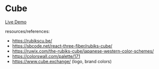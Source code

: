 # Cube

[Live Demo](https://cube-blue-ten.vercel.app/)

resources/references:

- https://rubikscu.be/
- https://sbcode.net/react-three-fiber/rubiks-cube/
- https://ruwix.com/the-rubiks-cube/japanese-western-color-schemes/
- https://colorswall.com/palette/171
- https://www.cube.exchange/ (logo, brand colors)
